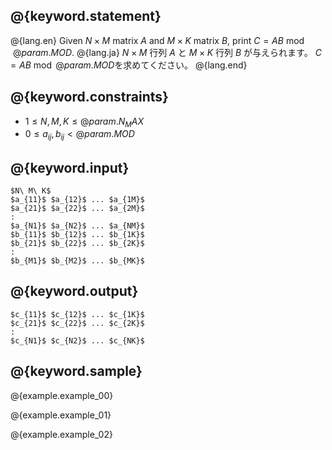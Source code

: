 ## @{keyword.statement}

@{lang.en}
Given $N \times M$ matrix $A$ and $M \times K$ matrix $B$, print $C = AB \bmod @{param.MOD}$.
@{lang.ja}
$N \times M$ 行列 $A$ と $M \times K$ 行列 $B$ が与えられます。 $C = A B \bmod @{param.MOD}$を求めてください。
@{lang.end}

## @{keyword.constraints}

- $1 \leq N,M,K \leq @{param.N_MAX}$
- $0 \leq a_{ij},b_{ij} < @{param.MOD}$

## @{keyword.input}

```
$N\ M\ K$
$a_{11}$ $a_{12}$ ... $a_{1M}$
$a_{21}$ $a_{22}$ ... $a_{2M}$
:
$a_{N1}$ $a_{N2}$ ... $a_{NM}$
$b_{11}$ $b_{12}$ ... $b_{1K}$
$b_{21}$ $b_{22}$ ... $b_{2K}$
:
$b_{M1}$ $b_{M2}$ ... $b_{MK}$
```

## @{keyword.output}
```
$c_{11}$ $c_{12}$ ... $c_{1K}$
$c_{21}$ $c_{22}$ ... $c_{2K}$
:
$c_{N1}$ $c_{N2}$ ... $c_{NK}$
```

## @{keyword.sample}

@{example.example_00}

@{example.example_01}

@{example.example_02}
